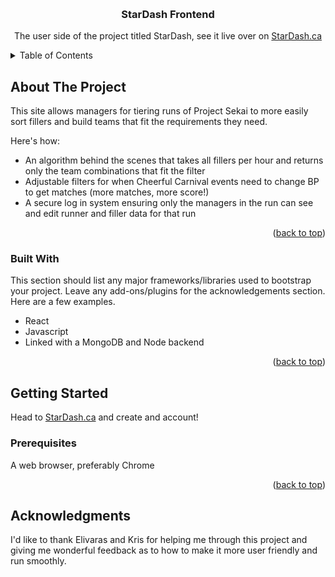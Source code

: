 <a name="readme-top"></a>


<!-- PROJECT LOGO -->
<br />
<div align="center">


  <h3 align="center">StarDash Frontend</h3>

  <p align="center">
    The user side of the project titled StarDash, see it live over on <a href="https://stardash.ca/"> StarDash.ca</a>
  </p>
</div>



<!-- TABLE OF CONTENTS -->
<details>
  <summary>Table of Contents</summary>
  <ol>
    <li>
      <a href="#about-the-project">About The Project</a>
      <ul>
        <li><a href="#built-with">Built With</a></li>
      </ul>
    </li>
    <li>
      <a href="#getting-started">Getting Started</a>
      <ul>
        <li><a href="#prerequisites">Prerequisites</a></li>
        <li><a href="#installation">Installation</a></li>
      </ul>
    </li>
    <li><a href="#usage">Usage</a></li>
    <li><a href="#roadmap">Roadmap</a></li>
    <li><a href="#contributing">Contributing</a></li>
    <li><a href="#license">License</a></li>
    <li><a href="#contact">Contact</a></li>
    <li><a href="#acknowledgments">Acknowledgments</a></li>
  </ol>
</details>


<!-- ABOUT THE PROJECT -->
## About The Project


This site allows managers for tiering runs of Project Sekai to more easily sort fillers and build teams that fit the requirements they need.  

Here's how:
* An algorithm behind the scenes that takes all fillers per hour and returns only the team combinations that fit the filter
* Adjustable filters for when Cheerful Carnival events need to change BP to get matches (more matches, more score!)
* A secure log in system ensuring only the managers in the run can see and edit runner and filler data for that run


<p align="right">(<a href="#readme-top">back to top</a>)</p>



### Built With

This section should list any major frameworks/libraries used to bootstrap your project. Leave any add-ons/plugins for the acknowledgements section. Here are a few examples.

* React
* Javascript
* Linked with a MongoDB and Node backend



<p align="right">(<a href="#readme-top">back to top</a>)</p>


<!-- GETTING STARTED -->
## Getting Started

Head to <a href="https://stardash.ca/"> StarDash.ca</a> and create and account!

### Prerequisites

A web browser, preferably Chrome


<p align="right">(<a href="#readme-top">back to top</a>)</p>



<!-- ACKNOWLEDGMENTS -->
## Acknowledgments

I'd like to thank Elivaras and Kris for helping me through this project and giving me wonderful feedback as to how to make it more user friendly and run smoothly. 


